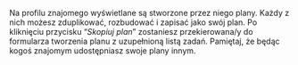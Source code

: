 Na profilu znajomego wyświetlane są stworzone przez niego plany. Każdy z nich możesz zduplikować, rozbudować i zapisać jako swój plan. Po kliknięciu przycisku “*Skopiuj plan*” zostaniesz przekierowana/y do formularza tworzenia planu z uzupełnioną listą zadań. Pamiętaj, że będąc kogoś znajomym udostępniasz swoje plany innym.

